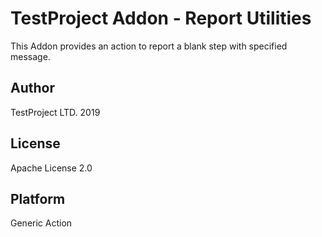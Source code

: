 # TestProject Addon - Report Utilities

This Addon provides an action to report a blank step with specified message.

## Author
TestProject LTD. 2019

## License
Apache License 2.0

## Platform
Generic Action